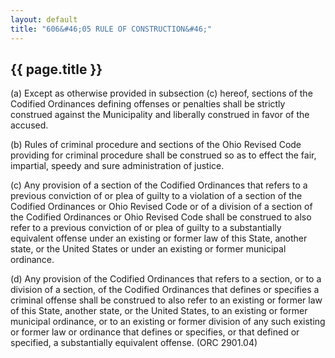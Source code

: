 ```yaml
---
layout: default 
title: "606&#46;05 RULE OF CONSTRUCTION&#46;"
---
```


{{ page.title }}
----------------

​(a) Except as otherwise provided in subsection (c) hereof, sections of
the Codified Ordinances defining offenses or penalties shall be strictly
construed against the Municipality and liberally construed in favor of
the accused.

​(b) Rules of criminal procedure and sections of the Ohio Revised Code
providing for criminal procedure shall be construed so as to effect the
fair, impartial, speedy and sure administration of justice.

​(c) Any provision of a section of the Codified Ordinances that refers
to a previous conviction of or plea of guilty to a violation of a
section of the Codified Ordinances or Ohio Revised Code or of a division
of a section of the Codified Ordinances or Ohio Revised Code shall be
construed to also refer to a previous conviction of or plea of guilty to
a substantially equivalent offense under an existing or former law of
this State, another state, or the United States or under an existing or
former municipal ordinance.

​(d) Any provision of the Codified Ordinances that refers to a section,
or to a division of a section, of the Codified Ordinances that defines
or specifies a criminal offense shall be construed to also refer to an
existing or former law of this State, another state, or the United
States, to an existing or former municipal ordinance, or to an existing
or former division of any such existing or former law or ordinance that
defines or specifies, or that defined or specified, a substantially
equivalent offense. (ORC 2901.04)
